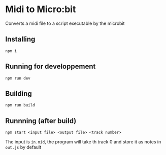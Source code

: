 # Midi to Micro:bit

Converts a midi file to a script executable by the microbit

## Installing

```
npm i
```

## Running for developpement

```
npm run dev
```

## Building

```
npm run build
```

## Runnning (after build)

```
npm start <input file> <output file> <track number>
```

The input is `in.mid`, the program will take th track 0 and store it as notes in `out.js` by default
